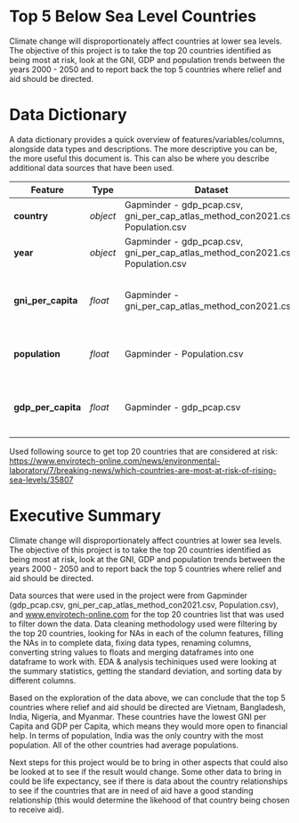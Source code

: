 # Top 5 Below Sea Level Countries 

Climate change will disproportionately affect countries at lower sea levels. The objective of this project is to take the top 20 countries identified as being most at risk, look at the GNI, GDP and population trends between the years 2000 - 2050 and to report back the top 5 countries where relief and aid should be directed.


# Data Dictionary

A data dictionary provides a quick overview of features/variables/columns, alongside data types and descriptions. The more descriptive you can be, the more useful this 
document is. This can also be where you describe additional data sources that have been used.

|Feature|Type|Dataset|Description|
|---|---|---|---|
|**country**      |*object*|Gapminder - gdp_pcap.csv, gni_per_cap_atlas_method_con2021.csv, Population.csv| the name of the country
|**year**          |*object*|Gapminder - gdp_pcap.csv, gni_per_cap_atlas_method_con2021.csv, Population.csv| the individual year
|**gni_per_capita**|*float* |Gapminder - gni_per_cap_atlas_method_con2021.csv| the gross national income (units in US dollars)
|**population**    |*float* |Gapminder - Population.csv| the total population count by country
|**gdp_per_capita**|*float* |Gapminder - gdp_pcap.csv| the gross domestic product (units in US dollars)

Used following source to get top 20 countries that are considered at risk: https://www.envirotech-online.com/news/environmental-laboratory/7/breaking-news/which-countries-are-most-at-risk-of-rising-sea-levels/35807

# Executive Summary

Climate change will disproportionately affect countries at lower sea levels. The objective of this project is to take the top 20 countries identified as being most at risk, look at the GNI, GDP and population trends between the years 2000 - 2050 and to report back the top 5 countries where relief and aid should be directed.

Data sources that were used in the project were from Gapminder (gdp_pcap.csv, gni_per_cap_atlas_method_con2021.csv, Population.csv), and www.envirotech-online.com for the top 20 countries list that was used to filter down the data. Data cleaning methodology used were filtering by the top 20 countries, looking for NAs in each of the column features, filling the NAs in to complete data, fixing data types, renaming columns, converting string values to floats and merging dataframes into one dataframe to work with. EDA & analysis techiniques used were looking at the summary statistics, getting the standard deviation, and sorting data by different columns. 

Based on the exploration of the data above, we can conclude that the top 5 countries where relief and aid should be directed are Vietnam, Bangladesh, India, Nigeria, and Myanmar. These countries have the lowest GNI per Capita and GDP per Capita, which means they would more open to financial help. In terms of population, India was the only country with the most population. All of the other countries had average populations.

Next steps for this project would be to bring in other aspects that could also be looked at to see if the result would change. Some other data to bring in could be life expectancy, see if there is data about the country relationships to see if the countries that are in need of aid have a good standing relationship (this would determine the likehood of that country being chosen to receive aid). 